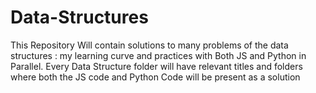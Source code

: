 # Data-Structures

This Repository Will contain solutions to many problems of the data structures : my learning curve and practices with Both JS and Python in Parallel.
Every Data Structure folder will have relevant titles and folders where both the JS code and Python Code will be present as a solution
